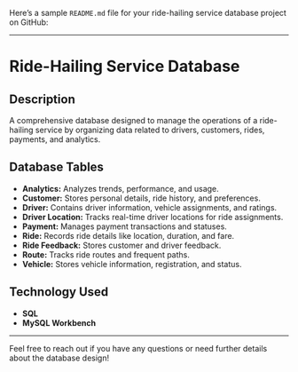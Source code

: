 Here’s a sample `README.md` file for your ride-hailing service database project on GitHub:

---

# Ride-Hailing Service Database

## Description
A comprehensive database designed to manage the operations of a ride-hailing service by organizing data related to drivers, customers, rides, payments, and analytics.

## Database Tables
- **Analytics:** Analyzes trends, performance, and usage.
- **Customer:** Stores personal details, ride history, and preferences.
- **Driver:** Contains driver information, vehicle assignments, and ratings.
- **Driver Location:** Tracks real-time driver locations for ride assignments.
- **Payment:** Manages payment transactions and statuses.
- **Ride:** Records ride details like location, duration, and fare.
- **Ride Feedback:** Stores customer and driver feedback.
- **Route:** Tracks ride routes and frequent paths.
- **Vehicle:** Stores vehicle information, registration, and status.

## Technology Used
- **SQL**
- **MySQL Workbench**

---

Feel free to reach out if you have any questions or need further details about the database design!
